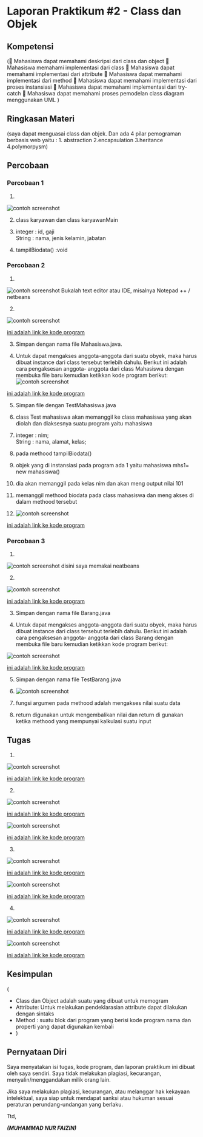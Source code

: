 # Laporan Praktikum #2 - Class dan Objek

## Kompetensi

( Mahasiswa dapat memahami deskripsi dari class dan object 
 Mahasiswa memahami implementasi dari class 
 Mahasiswa dapat memahami implementasi dari attribute 
 Mahasiswa dapat memahami implementasi dari method 
 Mahasiswa dapat memahami implementasi dari proses instansiasi 
 Mahasiswa dapat memahami implementasi dari try-catch 
 Mahasiswa dapat memahami proses pemodelan class diagram menggunakan UML )

## Ringkasan Materi

(saya dapat menguasai class dan objek. Dan ada 4 pilar pemograman berbasis web yaitu : 1. abstraction 2.encapsulation 3.heritance 4.polymorpysm)

## Percobaan

### Percobaan 1


1. 
![contoh screenshot](img/karyawan.PNG)

2.  class karyawan dan class karyawanMain

3.  integer : id, gaji<br>
    String : nama, jenis kelamin, jabatan

4. tampilBiodata() :void

### Percobaan 2

 1. 
 ![contoh screenshot](img/neatbeans.PNG)  Bukalah text editor atau IDE, misalnya Notepad ++ / netbeans
 
 2.
 ![contoh screenshot](img/mahasiswa.PNG)

 [ini adalah link ke kode program](../../src/2_Class_dan_Object/Mahasiswa1841720061faizin.java)

3. Simpan dengan nama file Mahasiswa.java. 

4. Untuk dapat mengakses anggota-anggota dari suatu obyek, maka harus dibuat instance dari class tersebut terlebih dahulu. Berikut ini adalah cara pengaksesan anggota- anggota dari class Mahasiswa dengan membuka file baru kemudian ketikkan kode program berikut: 
![contoh screenshot](img/TestMahasiswa.PNG)

[ini adalah link ke kode program](../../src/2_Class_dan_Object/sepedaDemo1.1841720061faizin.java)

5.  Simpan file dengan TestMahasiswa.java 

6. class Test mahasiswa akan memanggil ke class mahasiswa yang akan diolah dan diaksesnya suatu program yaitu mahasiswa

7.  integer : nim; <br>
    String : nama, alamat, kelas;

8. pada methood tampilBiodata()

9.  objek yang di instansiasi pada program ada 1 yaitu mahasiswa mhs1= new mahasiswa()

10. dia akan memanggil pada kelas nim dan akan meng output nilai 101

11. memanggil methood biodata pada class mahasiswa dan meng akses di dalam methood tersebut

12. ![contoh screenshot](img/mahasiswa2.PNG)

[ini adalah link ke kode program](../../src/2_Class_dan_Object/TestMahasiswa.1841720061faizin.java)

### Percobaan 3

1. 

![contoh screenshot](img/neatbeans.PNG) disini saya memakai neatbeans

2. 
![contoh screenshot](img/barang.PNG)

[ini adalah link ke kode program](../../src/2_Class_dan_Object/Barang1841720061faizin.java)

3. Simpan dengan nama file Barang.java

4.  Untuk dapat mengakses anggota-anggota dari suatu obyek, maka harus dibuat instance dari class tersebut terlebih dahulu. Berikut ini adalah cara pengaksesan anggota- anggota dari class Barang dengan membuka file baru kemudian ketikkan kode program berikut: 
 
![contoh screenshot](img/TestBarang.PNG)

[ini adalah link ke kode program](../../src/2_Class_dan_Object/TestBarang1841720061faizin.java)

5. Simpan dengan nama file TestBarang.java 

6. ![contoh screenshot](img/TestBarang.PNG)

7. fungsi argumen pada methood adalah mengakses nilai suatu data

8. return digunakan untuk mengembalikan nilai dan return di gunakan ketika methood yang mempunyai kalkulasi suatu input

## Tugas
1. 

![contoh screenshot](img/game.PNG)

 [ini adalah link ke kode program](../../src/2_Class_dan_Object/Game1841720061faizin.java)

2. 

![contoh screenshot](img/Game.PNG)

 [ini adalah link ke kode program](../../src/2_Class_dan_Object/Game1841720061faizin.java)

![contoh screenshot](img/TestGame.PNG)

 [ini adalah link ke kode program](../../src/2_Class_dan_Object/TestGame1841720061faizin.java)

3. 
![contoh screenshot](img/Lingkaran.PNG)

 [ini adalah link ke kode program](../../src/2_Class_dan_Object/Lingkaran1841720061faizin.java)

![contoh screenshot](img/TestLingkaran.PNG)

 [ini adalah link ke kode program](../../src/2_Class_dan_Object/TestLingkaran1841720061faizin.java)

4. 
![contoh screenshot](img/BarangTugas.PNG)

 [ini adalah link ke kode program](../../src/2_Class_dan_Object/Barang_tgas1841720061faizin.java)

![contoh screenshot](img/BarangMain.PNG)

 [ini adalah link ke kode program](../../src/2_Class_dan_Object/BarangMain1841720061faizin.java)



## Kesimpulan

(
* Class dan Object adalah suatu yang dibuat untuk memogram
* Attribute: Untuk melakukan pendeklarasian attribute dapat dilakukan dengan sintaks 
* Method : suatu blok dari program yang berisi kode program nama dan properti yang dapat digunakan kembali
*  )

## Pernyataan Diri

Saya menyatakan isi tugas, kode program, dan laporan praktikum ini dibuat oleh saya sendiri. Saya tidak melakukan plagiasi, kecurangan, menyalin/menggandakan milik orang lain.

Jika saya melakukan plagiasi, kecurangan, atau melanggar hak kekayaan intelektual, saya siap untuk mendapat sanksi atau hukuman sesuai peraturan perundang-undangan yang berlaku.

Ttd,

***(MUHAMMAD NUR FAIZIN)***
